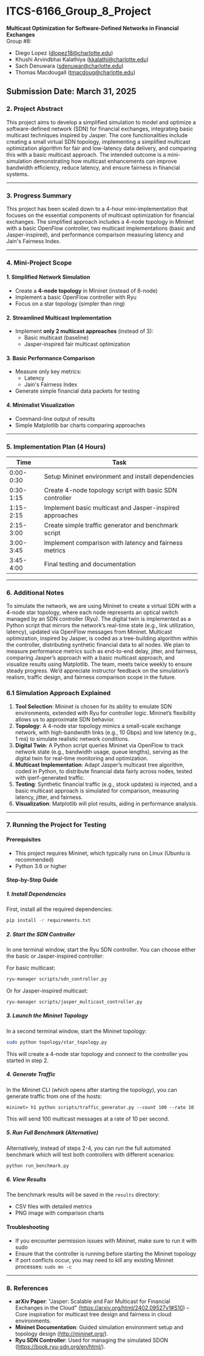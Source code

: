 # ITCS-6166_Group_8_Project  
**Multicast Optimization for Software-Defined Networks in Financial Exchanges**    
Group #8: 
- Diego Lopez (dlopez18@charlotte.edu)
- Khushi Arvindbhai Kalathiya (kkalathi@charlotte.edu)
- Sach Denuwara (sdenuwar@charlotte.edu)
- Thomas Macdougall (tmacdoug@charlotte.edu)

Submission Date: March 31, 2025  
---

### 2. Project Abstract  
This project aims to develop a simplified simulation to model and optimize a software-defined network (SDN) for financial exchanges, integrating basic multicast techniques inspired by Jasper. The core functionalities include creating a small virtual SDN topology, implementing a simplified multicast optimization algorithm for fair and low-latency data delivery, and comparing this with a basic multicast approach. The intended outcome is a mini-simulation demonstrating how multicast enhancements can improve bandwidth efficiency, reduce latency, and ensure fairness in financial systems.

---

### 3. Progress Summary  
This project has been scaled down to a 4-hour mini-implementation that focuses on the essential components of multicast optimization for financial exchanges. The simplified approach includes a 4-node topology in Mininet with a basic OpenFlow controller, two multicast implementations (basic and Jasper-inspired), and performance comparison measuring latency and Jain's Fairness Index.

---

### 4. Mini-Project Scope

#### 1. Simplified Network Simulation
- Create a **4-node topology** in Mininet (instead of 8-node)
- Implement a basic OpenFlow controller with Ryu
- Focus on a star topology (simpler than ring)

#### 2. Streamlined Multicast Implementation
- Implement **only 2 multicast approaches** (instead of 3):
  - Basic multicast (baseline)
  - Jasper-inspired fair multicast optimization

#### 3. Basic Performance Comparison
- Measure only key metrics:
  - Latency
  - Jain's Fairness Index
- Generate simple financial data packets for testing

#### 4. Minimalist Visualization
- Command-line output of results
- Simple Matplotlib bar charts comparing approaches

---

### 5. Implementation Plan (4 Hours)

| Time | Task |
|------|------|
| 0:00-0:30 | Setup Mininet environment and install dependencies |
| 0:30-1:15 | Create 4-node topology script with basic SDN controller |
| 1:15-2:15 | Implement basic multicast and Jasper-inspired approaches |
| 2:15-3:00 | Create simple traffic generator and benchmark script |
| 3:00-3:45 | Implement comparison with latency and fairness metrics |
| 3:45-4:00 | Final testing and documentation |

---

### 6. Additional Notes  
To simulate the network, we are using Mininet to create a virtual SDN with a 4-node star topology, where each node represents an optical switch managed by an SDN controller (Ryu). The digital twin is implemented as a Python script that mirrors the network’s real-time state (e.g., link utilization, latency), updated via OpenFlow messages from Mininet. Multicast optimization, inspired by Jasper, is coded as a tree-building algorithm within the controller, distributing synthetic financial data to all nodes. We plan to measure performance metrics such as end-to-end delay, jitter, and fairness, comparing Jasper’s approach with a basic multicast approach, and visualize results using Matplotlib. The team, meets twice weekly to ensure steady progress. We’d appreciate instructor feedback on the simulation’s realism, traffic design, and fairness comparison scope in the future.

### 6.1 Simulation Approach Explained  
1. **Tool Selection**: Mininet is chosen for its ability to emulate SDN environments, extended with Ryu for controller logic. Mininet’s flexibility allows us to approximate SDN behavior.
2. **Topology**: A 4-node star topology mimics a small-scale exchange network, with high-bandwidth links (e.g., 10 Gbps) and low latency (e.g., 1 ms) to simulate realistic network conditions.
3. **Digital Twin**: A Python script queries Mininet via OpenFlow to track network state (e.g., bandwidth usage, queue lengths), serving as the digital twin for real-time monitoring and optimization.
4. **Multicast Implementation**: Adapt Jasper’s multicast tree algorithm, coded in Python, to distribute financial data fairly across nodes, tested with iperf-generated traffic.
5. **Testing**: Synthetic financial traffic (e.g., stock updates) is injected, and a basic multicast approach is simulated for comparison, measuring latency, jitter, and fairness.
6. **Visualization**: Matplotlib will plot results, aiding in performance analysis.

---

### 7. Running the Project for Testing

#### Prerequisites
- This project requires Mininet, which typically runs on Linux (Ubuntu is recommended)
- Python 3.6 or higher

#### Step-by-Step Guide

##### 1. Install Dependencies
First, install all the required dependencies:
```bash
pip install -r requirements.txt
```

##### 2. Start the SDN Controller
In one terminal window, start the Ryu SDN controller. You can choose either the basic or Jasper-inspired controller:

For basic multicast:
```bash
ryu-manager scripts/sdn_controller.py
```

Or for Jasper-inspired multicast:
```bash
ryu-manager scripts/jasper_multicast_controller.py
```

##### 3. Launch the Mininet Topology
In a second terminal window, start the Mininet topology:
```bash
sudo python topology/star_topology.py
```
This will create a 4-node star topology and connect to the controller you started in step 2.

##### 4. Generate Traffic
In the Mininet CLI (which opens after starting the topology), you can generate traffic from one of the hosts:
```
mininet> h1 python scripts/traffic_generator.py --count 100 --rate 10
```
This will send 100 multicast messages at a rate of 10 per second.

##### 5. Run Full Benchmark (Alternative)
Alternatively, instead of steps 2-4, you can run the full automated benchmark which will test both controllers with different scenarios:
```bash
python run_benchmark.py
```

##### 6. View Results
The benchmark results will be saved in the `results` directory:
- CSV files with detailed metrics
- PNG image with comparison charts

#### Troubleshooting
- If you encounter permission issues with Mininet, make sure to run it with sudo
- Ensure that the controller is running before starting the Mininet topology
- If port conflicts occur, you may need to kill any existing Mininet processes: `sudo mn -c`

---

### 8. References  
- **arXiv Paper**: "Jasper: Scalable and Fair Multicast for Financial Exchanges in the Cloud" (https://arxiv.org/html/2402.09527v1#S10) – Core inspiration for multicast tree design and fairness in cloud environments.
- **Mininet Documentation**: Guided simulation environment setup and topology design (http://mininet.org/).  
- **Ryu SDN Controller**: Used for managing the simulated SDON (https://book.ryu-sdn.org/en/html/).

